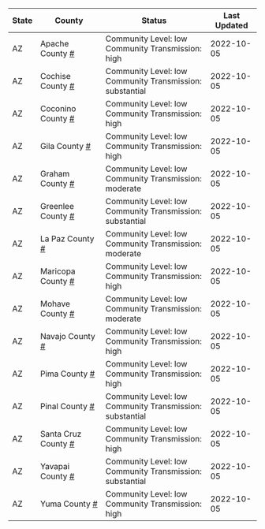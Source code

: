 State | County | Status | Last Updated
--- | --- | --- | --- 
AZ | Apache County <a href="#apache_county">#</a> | <a name="apache_county"></a>Community Level: low<br/>Community Transmission: high | 2022-10-05
AZ | Cochise County <a href="#cochise_county">#</a> | <a name="cochise_county"></a>Community Level: low<br/>Community Transmission: substantial | 2022-10-05
AZ | Coconino County <a href="#coconino_county">#</a> | <a name="coconino_county"></a>Community Level: low<br/>Community Transmission: high | 2022-10-05
AZ | Gila County <a href="#gila_county">#</a> | <a name="gila_county"></a>Community Level: low<br/>Community Transmission: high | 2022-10-05
AZ | Graham County <a href="#graham_county">#</a> | <a name="graham_county"></a>Community Level: low<br/>Community Transmission: moderate | 2022-10-05
AZ | Greenlee County <a href="#greenlee_county">#</a> | <a name="greenlee_county"></a>Community Level: low<br/>Community Transmission: substantial | 2022-10-05
AZ | La Paz County <a href="#la_paz_county">#</a> | <a name="la_paz_county"></a>Community Level: low<br/>Community Transmission: moderate | 2022-10-05
AZ | Maricopa County <a href="#maricopa_county">#</a> | <a name="maricopa_county"></a>Community Level: low<br/>Community Transmission: high | 2022-10-05
AZ | Mohave County <a href="#mohave_county">#</a> | <a name="mohave_county"></a>Community Level: low<br/>Community Transmission: moderate | 2022-10-05
AZ | Navajo County <a href="#navajo_county">#</a> | <a name="navajo_county"></a>Community Level: low<br/>Community Transmission: high | 2022-10-05
AZ | Pima County <a href="#pima_county">#</a> | <a name="pima_county"></a>Community Level: low<br/>Community Transmission: high | 2022-10-05
AZ | Pinal County <a href="#pinal_county">#</a> | <a name="pinal_county"></a>Community Level: low<br/>Community Transmission: substantial | 2022-10-05
AZ | Santa Cruz County <a href="#santa_cruz_county">#</a> | <a name="santa_cruz_county"></a>Community Level: low<br/>Community Transmission: high | 2022-10-05
AZ | Yavapai County <a href="#yavapai_county">#</a> | <a name="yavapai_county"></a>Community Level: low<br/>Community Transmission: substantial | 2022-10-05
AZ | Yuma County <a href="#yuma_county">#</a> | <a name="yuma_county"></a>Community Level: low<br/>Community Transmission: high | 2022-10-05
